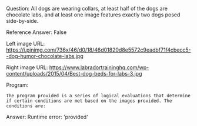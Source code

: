 Question: All dogs are wearing collars, at least half of the dogs are chocolate labs, and at least one image features exactly two dogs posed side-by-side.

Reference Answer: False

Left image URL: https://i.pinimg.com/736x/46/d0/18/46d01820d8e5572c9eadbf71f4cbecc5--dog-humor-chocolate-labs.jpg

Right image URL: https://www.labradortraininghq.com/wp-content/uploads/2015/04/Best-dog-beds-for-labs-3.jpg

Program:

```
The program provided is a series of logical evaluations that determine if certain conditions are met based on the images provided. The conditions are:
```
Answer: Runtime error: 'provided'

